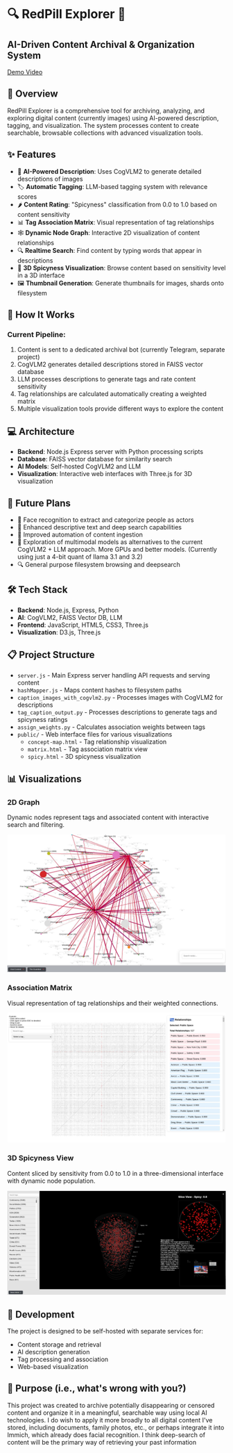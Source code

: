 # 🔍 RedPill Explorer 🧠

## AI-Driven Content Archival & Organization System

[Demo Video](images/demo1.mp4)

## 🌟 Overview

RedPill Explorer is a comprehensive tool for archiving, analyzing, and exploring digital content (currently images) using AI-powered description, tagging, and visualization. The system processes content to create searchable, browsable collections with advanced visualization tools.

## ✨ Features

- 🤖 **AI-Powered Description**: Uses CogVLM2 to generate detailed descriptions of images
- 🏷️ **Automatic Tagging**: LLM-based tagging system with relevance scores
- 🌶️ **Content Rating**: "Spicyness" classification from 0.0 to 1.0 based on content sensitivity
- 📊 **Tag Association Matrix**: Visual representation of tag relationships
- 🕸️ **Dynamic Node Graph**: Interactive 2D visualization of content relationships
- 🔍 **Realtime Search**: Find content by typing words that appear in descriptions
- 🧩 **3D Spicyness Visualization**: Browse content based on sensitivity level in a 3D interface
- 🖼️ **Thumbnail Generation**: Generate thumbnails for images, shards onto filesystem 

## 🚀 How It Works

### Current Pipeline:

1. Content is sent to a dedicated archival bot (currently Telegram, separate project)
2. CogVLM2 generates detailed descriptions stored in FAISS vector database
3. LLM processes descriptions to generate tags and rate content sensitivity
4. Tag relationships are calculated automatically creating a weighted matrix
5. Multiple visualization tools provide different ways to explore the content

## 💻 Architecture

- **Backend**: Node.js Express server with Python processing scripts
- **Database**: FAISS vector database for similarity search
- **AI Models**: Self-hosted CogVLM2 and LLM
- **Visualization**: Interactive web interfaces with Three.js for 3D visualization

## 🔮 Future Plans

- 👤 Face recognition to extract and categorize people as actors
- 📝 Enhanced descriptive text and deep search capabilities
- 🔄 Improved automation of content ingestion
- 🧠 Exploration of multimodal models as alternatives to the current CogVLM2 + LLM approach. More GPUs and better models. (Currently using just a 4-bit quant of llama 3.1 and 3.2)
- 🔍 General purpose filesystem browsing and deepsearch

## 🛠️ Tech Stack

- **Backend**: Node.js, Express, Python
- **AI**: CogVLM2, FAISS Vector DB, LLM
- **Frontend**: JavaScript, HTML5, CSS3, Three.js
- **Visualization**: D3.js, Three.js

## 📋 Project Structure

- `server.js` - Main Express server handling API requests and serving content
- `hashMapper.js` - Maps content hashes to filesystem paths
- `caption_images_with_cogvlm2.py` - Processes images with CogVLM2 for descriptions
- `tag_caption_output.py` - Processes descriptions to generate tags and spicyness ratings
- `assign_weights.py` - Calculates association weights between tags
- `public/` - Web interface files for various visualizations
  - `concept-map.html` - Tag relationship visualization
  - `matrix.html` - Tag association matrix view
  - `spicy.html` - 3D spicyness visualization

## 📊 Visualizations

### 2D Graph
Dynamic nodes represent tags and associated content with interactive search and filtering.

![2D Graph](images/2d_graph.jpg)

### Association Matrix
Visual representation of tag relationships and their weighted connections.

![Association Matrix](images/association_matrix.jpg)

### 3D Spicyness View
Content sliced by sensitivity from 0.0 to 1.0 in a three-dimensional interface with dynamic node population.

![3D Spicyness View](images/3d_spicyness.jpg)

## 🔧 Development

The project is designed to be self-hosted with separate services for:
- Content storage and retrieval
- AI description generation
- Tag processing and association
- Web-based visualization

## 🎯 Purpose (i.e., what's wrong with you?)

This project was created to archive potentially disappearing or censored content and organize it in a meaningful, searchable way using local AI technologies. I do wish to apply it more broadly to all digital content I've stored, including documents, family photos, etc., or perhaps integrate it into Immich, which already does facial recognition. I think deep-search of content will be the primary way of retrieving your past information